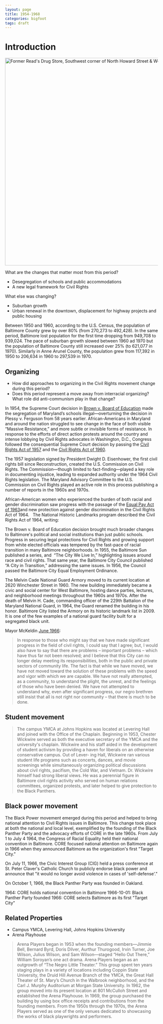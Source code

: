 ```yaml
---
layout: page
title: 1954-1968
categories: bigfoot
tags: draft
---
```


# Introduction

<a data-flickr-embed="true"  href="https://www.flickr.com/photos/baltimoreheritage/5322366518/in/album-72157625487726391/" title="Former Read&#x27;s Drug Store, Southwest corner of North Howard Street &amp; West Lexington Street, Superblock"><img src="https://farm6.staticflickr.com/5047/5322366518_35b63e0984_b.jpg" width="1024" height="684" alt="Former Read&#x27;s Drug Store, Southwest corner of North Howard Street &amp; West Lexington Street, Superblock"></a><script async src="//embedr.flickr.com/assets/client-code.js" charset="utf-8"></script>

What are the changes that matter most from this period?

- Desegregation of schools and public accommodations
- A new legal framework for Civil Rights

What else was changing?

- Suburban growth
- Urban renewal in the downtown, displacement for highway projects and public housing

Between 1950 and 1960, according to the U.S. Census, the population of Baltimore County grew by over 80% (from 270,273 to 492,428). In the same period, Baltimore lost population for the first time dropping from 949,708  to 939,024. The pace of suburban growth slowed between 1960 ad 1970 but the population of Baltimore County still increased over 25% (to 621,077 in 1970). Similarly in Anne Arunel County, the population grew from 117,392 in 1950 to 206,634 in 1960 to   297,539 in 1970.

## Organizing

- How did approaches to organizing in the Civil Rights movement change during this period?
- Does this period represent a move away from interracial organizing? What role did anti-communism play in that change?


In 1954, the Supreme Court decision in [Brown v. Board of Education](https://en.wikipedia.org/wiki/Brown_v._Board_of_Education) made the segregation of Maryland’s schools illegal—overturning the decision in Plessy v. Ferguson from 58 years earlier. African-Americans in Maryland and around the nation struggled to see change in the face of both visible “Massive Resistance,” and more subtle or invisible forms of resistance. In response to the efforts of direct action protests around the country and intense lobbying by Civil Rights advocates in Washington, D.C., Congress followed the  consequential Supreme Court decision by passing the [Civil Rights Act of 1957](https://en.wikipedia.org/wiki/Civil_Rights_Act_of_1957) and the [Civil Rights Act of 1960](https://en.wikipedia.org/wiki/Civil_Rights_Act_of_1960).

The 1957 legislation signed by President Dwight D. Eisenhower, the first civil rights bill since Reconstruction, created the U.S. Commission on Civil Rights. The Commission—though limited to fact-finding—played a key role in  documenting injustice, leading to expanded authority under the 1964 Civil Rights legislation. The Maryland Advisory Committee to the U.S. Commission on Civil Rights played an active role in this process publishing a number of reports in the 1960s and 1970s.

African-American women who experienced the burden of both racial and gender discrimination saw progress with the passage of the [Equal Pay Act of 1963](https://en.wikipedia.org/wiki/Equal_Pay_Act_of_1963)and new protection against gender discrimination in the Civil Rights Act of 1964.
 
The National Historic Landmarks program described the Civil Rights Act of 1964, writing:

The Brown v. Board of Education decision brought much broader changes to Baltimore's political and social institutions than just public schools. Progress in securing legal protections for Civil Rights and growing support from white elected officials was tempered by the fast-pace of racial transition in many Baltimore neighborhoods. In 1955, the Baltimore Sun published a series, and  “The City We Live In,” highlighting issues around race and civil rights. That same year, the Baltimore City Council published “A City in Transition,” addressing the same issues. In 1956, the Council passed the Baltimore City Equal Employment Ordinance.

The Melvin Cade National Guard Armory moved to its current location at 2620 Winchester Street in 1960. The new building immediately became a civic and social center for West Baltimore, hosting dance parties, lectures, and neighborhood meetings throughout the 1960s and 1970s. After the death of Melvin H. Cade, commanding officer of the 229th Battalion of the Maryland National Guard, in 1964, the Guard renamed the building in his honor. Baltimore City listed the Armory on its historic landmark list in 2009. It is one of the few examples of a national guard facility built for a segregated black unit.


Mayor McKeldin [June 1966](http://archives.ubalt.edu/hwc/pdf/civil-rights-mayors-committee.pdf):

> In response to those who might say that we have made significant progress in the field of civil rights, I could say that I agree; but, I would also have to say that there are problems – important problems – which have thus far not been resolved; and I believe that this City can no longer delay meeting its responsibilities, both in the public and private sectors of community life.
> The fact is that while we have moved, we have not moved toward the solution of these problems with the speed and vigor with which we are capable.
> We have not really attempted, as a community, to understand the plight, the unrest, and the feelings of those who have been denied.
> We have not attempted to understand why, even after significant progress, our negro brethren still insist that all is not right nor community – that there is much to be done. 



## Student movement

> The campus YMCA at Johns Hopkins was located at Levering Hall and joined with the Office of the Chaplain. Beginning in 1953, Chester Wickwire served as both the executive secretary of the YMCA and the university's chaplain. Wickwire and his staff aided in the development of student activism by providing a haven for liberals on an otherwise conservative campus. Out of Lever- ing Hall, Wickwire ran various student life programs such as concerts, dances, and movie screenings while simultaneously organizing political discussions about civil rights, pacifism, the Cold War, and Vietnam. Dr. Wickwire himself had strong liberal views. He was a perennial figure in Baltimore civil rights activity who served on human relations committees, organized protests, and later helped to give protection to the Black Panthers.

## Black power movement

The Black Power movement emerged during this period and helped to bring national attention to Civil Rights issues in Baltimore. This change took place at both the national and local level, exemplified by the founding of the Black Panther Party and the advocacy efforts of CORE in the late 1960s. From July 1 to July 4 1964, the Congress of Racial Equality held their national convention in Baltimore. CORE focused national attention on Baltimore again in 1966 when they announced Baltimore as the organization's first "Target City."

On July 11, 1966, the Civic Interest Group (CIG) held a press conference at St. Peter Claver's Catholic Church to publicly endorse black power and announce that "it would no longer avoid violence in cases of 'self-defense'."

On October 1, 1966, the Black Panther Party was founded in Oakland.

1964: CORE holds national convention in Baltimore
1966-10-01: Black Panther Party founded
1966: CORE selects Baltimore as its first "Target City"

## Related Properties

- Campus YMCA, Levering Hall, Johns Hopkins University
- Arena Playhouse

> Arena Players began in 1953 when the founding members—Jimmie Bell, Bernard Byrd, Doris Dilver, Aurthur Thurogood, Irvin Turner, Joe Wilson, Julius Wilson, and Sam Wilson—staged “Hello Out There,” William Soroyan’s one act drama. Arena Players began as an outgrowth of “The Negro Little Theater.” This group spent ten years staging plays in a variety of locations including Coppin State University, the Druid Hill Avenue Branch of the YMCA, the Great Hall Theater of St. Mary’s Church in the Walbrook neighborhood, and the Carl J. Murphy Auditorium at Morgan State University. In 1962, the group moved into its present location at 801 McCulloh Street and established the Arena Playhouse. In 1969, the group purchased the building by using box office receipts and contributions from the founding members. From the 1950s through the 1970s, the Arena Players served as one of the only venues dedicated to showcasing the works of black playwrights and performers.